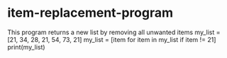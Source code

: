 # item-replacement-program
This program returns a new list by removing all unwanted items
my_list = [21, 34, 28, 21, 54, 73, 21]
my_list = [item for item in my_list if item != 21]
print(my_list)
